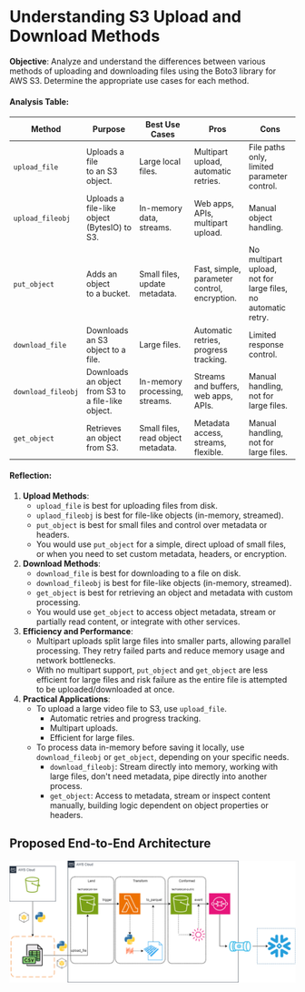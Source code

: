 # Understanding S3 Upload and Download Methods

**Objective**: Analyze and understand the differences between various methods of uploading and downloading files using the Boto3 library for AWS S3. Determine the appropriate use cases for each method.

#### Analysis Table:

| **Method**         | **Purpose** | **Best Use Cases** | **Pros** | **Cons** |
| ------------------ | ----------- | ------------------ | -------- | -------- |
| `upload_file`      | Uploads a file <br>to an S3 object. | Large local files. | Multipart upload, <br>automatic retries. | File paths only, <br>limited parameter <br>control.         |
| `upload_fileobj`   | Uploads a file-like <br>object (BytesIO) to S3. | In-memory data, <br>streams. | Web apps, APIs, <br>multipart upload. | Manual object handling. |
| `put_object`       | Adds an object <br>to a bucket. | Small files, <br>update metadata. | Fast, simple, <br>parameter control, <br>encryption. | No multipart upload, <br>not for large files, <br>no automatic retry.         |
| `download_file`    | Downloads an S3 <br>object to a file. | Large files. | Automatic retries, <br>progress tracking. | Limited response control. |
| `download_fileobj` | Downloads an object <br>from S3 to a file-like <br>object. | In-memory processing, <br>streams. | Streams and buffers, <br>web apps, APIs. | Manual handling, <br>not for large files. |
| `get_object`       | Retrieves an object <br>from S3. | Small files, <br>read object metadata. | Metadata access, streams, <br>flexible. | Manual handling, <br>not for large files. |

#### Reflection:

1. **Upload Methods**:
   - `upload_file` is best for uploading files from disk.
   - `uplaod_fileobj` is best for file-like objects (in-memory, streamed).
   - `put_object` is best for small files and control over metadata or headers.
   - You would use `put_object` for a simple, direct upload of small files, or when you need to set custom metadata, headers, or encryption.
2. **Download Methods**:
   - `download_file` is best for downloading to a file on disk.
   - `download_fileobj` is best for file-like objects (in-memory, streamed).
   - `get_object` is best for retrieving an object and metadata with custom processing.
   - You would use `get_object` to access object metadata, stream or partially read content, or integrate with other services.
3. **Efficiency and Performance**:
   - Multipart uploads split large files into smaller parts, allowing parallel processing. They retry failed parts and reduce memory usage and network bottlenecks.
   - With no multipart support, `put_object` and `get_object` are less efficient for large files and risk failure as the entire file is attempted to be uploaded/downloaded at once.
4. **Practical Applications**:
   - To upload a large video file to S3, use `upload_file`.
        - Automatic retries and progress tracking.
        - Multipart uploads.
        - Efficient for large files.
   - To process data in-memory before saving it locally, use `download_fileobj` or `get_object`, depending on your specific needs. 
        - `download_fileobj`: Stream directly into memory, working with large files, don't need metadata, pipe directly into another process.
        - `get_object`: Access to metadata, stream or inspect content manually, building logic dependent on object properties or headers.

## Proposed End-to-End Architecture
![image](w6-s3-snowpipe.png)